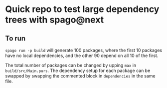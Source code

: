 # Quick repo to test large dependency trees with spago@next

## To run

`spago run -p build` will generate 100 packages, where the first 10 packages have no local dependencies, and the other 90 depend on all 10 of the first.

The total number of packages can be changed by upping `max` in `build/src/Main.purs`.
The dependency setup for each package can be swapped by swapping the commented block in `dependencies` in the same file.
